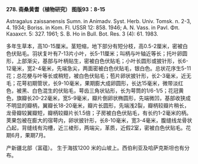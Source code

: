 **278. 斋桑黄耆（植物研究） 图版93：8-15**

Astragalus zaissanensis Sumn. in Animadv. Syst. Herb. Univ. Tomsk. n. 2-3, 4. 1934; Boriss. in Kom. Fl. USSR 12: 858. 1946; A. N. Vass. in Pavl. Φπ. Казахст. 5: 327. 1961; S. B. Ho in Bull. Bot. Res. 3 (4): 61. 1983.

多年生草本，高10-15厘米。茎短缩，地下部分有短分枝，高0.5-2厘米，密被白色伏贴毛。羽状复叶有7-13片小叶，长5-11厘米；叫柄与叶轴近等长；托叶卵圆形，上部渐尖，基部与叶柄贴生，密被白色伏贴毛；小叶长圆形或披针形，长6-12毫米，宽2-4毫米，先端急尖，两面密被白色伏贴毛，银白色。总状花序生5-11花；总花梗与叶等长或稍短，被白色伏贴毛；苞片卵状披针形，长2-3毫米，近无毛；花萼初期管状，长9-10毫米，果期膨大成卵圆形，长达15毫米，微带淡红色，被黑、白色混生的伏贴毛，萼齿三角状钻形，长为萼筒的1/6-1/5；花冠黄色，旗瓣长20-22毫米，宽5-9毫米，瓣片倒卵状椭圆形，先端微凹，基部收狭成不明显的瓣柄，翼瓣长18-20毫米，瓣片长圆形，先端浅2裂，瓣柄较瓣片稍长，龙骨瓣较翼瓣短，瓣柄较瓣片长1.5倍；子房被白色伏贴毛，有长约1-2毫米的柄。荚果包被在膨大的宿萼内，卵状披针形，长8-10毫米，宽3-4毫米，腹缝线龙骨状凸起，背缝线有沟槽，近三棱形，两端尖，革质，近假2室，密被白色伏贴毛。花期6月，果期7月。

产新疆北部（富蕴）。 生于海拔1200 米的山坡上。西伯利亚及哈萨克斯坦也有分布。
